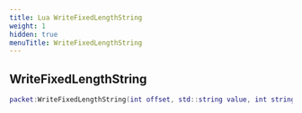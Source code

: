```yaml
---
title: Lua WriteFixedLengthString
weight: 1
hidden: true
menuTitle: WriteFixedLengthString
---
```

## WriteFixedLengthString
```lua
packet:WriteFixedLengthString(int offset, std::string value, int string_length); -- void
```
